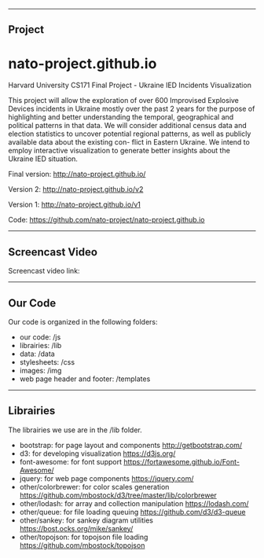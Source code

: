 --------------------------------------------------------------------------
Project
--------------------------------------------------------------------------
# nato-project.github.io
Harvard University CS171 Final Project - Ukraine IED Incidents Visualization

This project will allow the exploration of over 600 Improvised Explosive Devices incidents in Ukraine mostly over the past 2 years for the purpose of highlighting and better understanding the temporal, geographical and political patterns in that data. We will consider additional census data and election statistics to uncover potential regional patterns, as well as publicly available data about the existing con- flict in Eastern Ukraine. We intend to employ interactive visualization to generate better insights about the Ukraine IED situation.

Final version:
http://nato-project.github.io/

Version 2:
http://nato-project.github.io/v2

Version 1:
http://nato-project.github.io/v1

Code:
https://github.com/nato-project/nato-project.github.io

--------------------------------------------------------------------------
Screencast Video
--------------------------------------------------------------------------
Screencast video link:

--------------------------------------------------------------------------
Our Code
--------------------------------------------------------------------------
Our code is organized in the following folders:
- our code: /js
- librairies: /lib
- data: /data
- stylesheets: /css
- images: /img
- web page header and footer: /templates

--------------------------------------------------------------------------
Librairies
--------------------------------------------------------------------------
The librairies we use are in the /lib folder.
- bootstrap: for page layout and components
	http://getbootstrap.com/
- d3: for developing visualization
	https://d3js.org/
- font-awesome: for font support
	https://fortawesome.github.io/Font-Awesome/
- jquery: for web page components
	https://jquery.com/
- other/colorbrewer: for color scales generation
	https://github.com/mbostock/d3/tree/master/lib/colorbrewer
- other/lodash: for array and collection manipulation
	https://lodash.com/
- other/queue: for file loading queuing
	https://github.com/d3/d3-queue
- other/sankey: for sankey diagram utilities
	https://bost.ocks.org/mike/sankey/
- other/topojson: for topojson file loading
	https://github.com/mbostock/topojson


